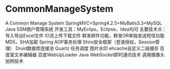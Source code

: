 # CommonManageSystem
A Common Manage System
SpringMVC+Spring4.2.5+MyBatis3.3+MySQL
Java SSM商户管理系统
开发工具：MyEclips，Eclipse，Idea均可
主要技术点：
导入导出Excel文件
IO流上传下载文件
群发邮件功能，群发OR单独发送短信功能
MD5，SHA加密
Spring AOP事务处理
Shiro安全框架（登录授权，Session管理）
Druid数据库连接池
Quartz 任务调度
图片水印
ehcache自定义二级缓存
百度富文本编辑器
百度WebUpLoader
Java WebSocket即时通讯技术
调用摄像头拍照技术
